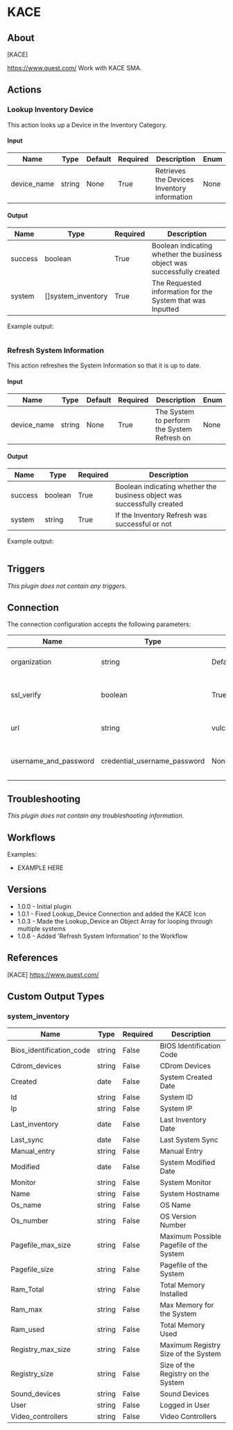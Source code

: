 # KACE

## About

[KACE]

<https://www.quest.com/>
Work with KACE SMA.

## Actions

### Lookup Inventory Device

This action looks up a Device in the Inventory Category.

#### Input

|Name|Type|Default|Required|Description|Enum|
|----|----|-------|--------|-----------|----|
|device_name|string|None|True|Retrieves the Devices Inventory information|None|

#### Output

|Name|Type|Required|Description|
|----|----|--------|-----------|
|success|boolean|True|Boolean indicating whether the business object was successfully created|
|system|[]system_inventory|True|The Requested information for the System that was Inputted|

Example output:

```
```

### Refresh System Information

This action refreshes the System Information so that it is up to date.

#### Input

|Name|Type|Default|Required|Description|Enum|
|----|----|-------|--------|-----------|----|
|device_name|string|None|True|The System to perform the System Refresh on|None|

#### Output

|Name|Type|Required|Description|
|----|----|--------|-----------|
|success|boolean|True|Boolean indicating whether the business object was successfully created|
|system|string|True|If the Inventory Refresh was successful or not|

Example output:

```
```

## Triggers

_This plugin does not contain any triggers._

## Connection

The connection configuration accepts the following parameters:

|Name|Type|Default|Required|Description|Enum|
|----|----|-------|--------|-----------|----|
|organization|string|Default|True|KACE organization environment|None|
|ssl_verify|boolean|True|True|Whether to access the server over HTTPS|None|
|url|string|vulcan.hillwood.com|True|Hostname of the KACE Appliance|None|
|username_and_password|credential_username_password|None|True|KACE username and password|None|

## Troubleshooting

_This plugin does not contain any troubleshooting information._

## Workflows

Examples:

* EXAMPLE HERE

## Versions

* 1.0.0 - Initial plugin
* 1.0.1 - Fixed Lookup_Device Connection and added the KACE Icon
* 1.0.3 - Made the Lookup_Device an Object Array for looping through multiple systems
* 1.0.6 - Added 'Refresh System Information' to the Workflow

## References

[KACE]
<https://www.quest.com/>

## Custom Output Types

### system_inventory

|Name|Type|Required|Description|
|----|----|--------|-----------|
|Bios_identification_code|string|False|BIOS Identification Code|
|Cdrom_devices|string|False|CDrom Devices|
|Created|date|False|System Created Date|
|Id|string|False|System ID|
|Ip|string|False|System IP|
|Last_inventory|date|False|Last Inventory Date|
|Last_sync|date|False|Last System Sync|
|Manual_entry|string|False|Manual Entry|
|Modified|date|False|System Modified Date|
|Monitor|string|False|System Monitor|
|Name|string|False|System Hostname|
|Os_name|string|False|OS Name|
|Os_number|string|False|OS Version Number|
|Pagefile_max_size|string|False|Maximum Possible Pagefile of the System|
|Pagefile_size|string|False|Pagefile of the System|
|Ram_Total|string|False|Total Memory Installed|
|Ram_max|string|False|Max Memory for the System|
|Ram_used|string|False|Total Memory Used|
|Registry_max_size|string|False|Maximum Registry Size of the System|
|Registry_size|string|False|Size of the Registry on the System|
|Sound_devices|string|False|Sound Devices|
|User|string|False|Logged in User|
|Video_controllers|string|False|Video Controllers|
